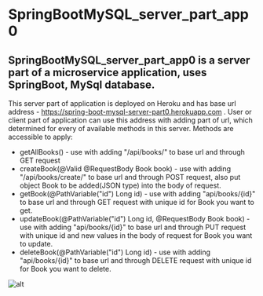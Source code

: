 # SpringBootMySQL_server_part_app0

## SpringBootMySQL_server_part_app0 is a server part of a microservice application, uses SpringBoot, MySql database.

This server part of application is deployed on Heroku and has base url address - https://spring-boot-mysql-server-part0.herokuapp.com .
User or client part of application can use this address with adding part of url, which determined for every of available methods in this server.
Methods are accessible to apply:
* getAllBooks() - use with adding "/api/books/" to base url and through GET request
* createBook(@Valid @RequestBody Book book) - use with adding "/api/books/create/" to base url and through POST request, also put object Book to be added(JSON type) into the body of request.
* getBook(@PathVariable("id") Long id) - use with adding "api/books/{id}" to base url and through GET request with unique id for Book you want to get.
* updateBook(@PathVariable("id") Long id, @RequestBody Book book) - use with adding "api/books/{id}" to base url and through PUT request with unique id and new values in the body of request for Book you want to update.
* deleteBook(@PathVariable("id") Long id) - use with adding "api/books/{id}" to base url and through DELETE request with unique id for Book you want to delete.

![alt](https://image.ibb.co/eQYk5p/spring_boot_mysql_server_in_postman.jpg)
